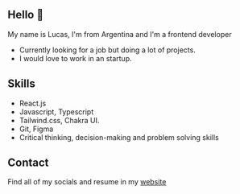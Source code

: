 ## Hello 👋

My name is Lucas, I'm from Argentina and I'm a frontend developer

* Currently looking for a job but doing a lot of projects. 
* I would love to work in an startup.

## Skills

* React.js
* Javascript, Typescript
* Tailwind.css, Chakra UI.
* Git, Figma
* Critical thinking, decision-making and problem solving skills

## Contact

Find all of my socials and resume in my [website](https://www.lucasbrumatti.com/)